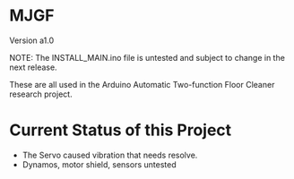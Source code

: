 # MJGF
Version a1.0

NOTE: The INSTALL_MAIN.ino file is untested and subject to change in the next release.

These are all used in the Arduino Automatic Two-function Floor Cleaner research project.

# Current Status of this Project
- The Servo caused vibration that needs resolve.
- Dynamos, motor shield, sensors untested
